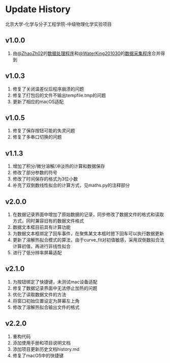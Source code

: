 # Update History

北京大学-化学与分子工程学院-中级物理化学实验项目

## v1.0.0

1. 由[@ZhaoZh02](https://github.com/ZhaoZh02)的[数据处理程序](https://github.com/ZhaoZh02/ReynoldsCorrection)和[@WaterKing201030](https://github.com/WaterKing201030)的[数据采集程序](https://github.com/WaterKing201030/SWC-IID-Combust)合并得到

## v1.0.3

1. 修复了关闭温差仪后程序崩溃的问题
2. 修复了打包后的文件不输出tempfile.tmp的问题
3. 更新了相应的macOS适配

## v1.0.5

1. 修复了保存按钮可能的失灵问题
2. 修复了多串口切换的问题

## v1.1.3

1. 增加了积分/微分溶解/冲淡热的计算和数据保存
2. 修改了部分参数的符号
3. 修改了时间保存的格式为3位小数
4. 补充了双倒数线性拟合的计算方式，见maths.py的注释部分

## v2.0.0

1. 在数据记录界面中增加了原始数据的记录，同步修改了数据文件的格式和读取方式，同时兼容旧有的数据文件格式
2. 数据文本框目前具有计算功能
3. 为数据文本框绑定了回车事件，在聚焦某文本框时摁下回车可以执行数据更新
4. 更新了溶解热拟合模式的算法，由于curve_fit对初值敏感，采用双倒数拟合法计算初值，再进行非线性拟合
5. 进行了低分辨率屏幕适配

## v2.1.0

1. 为按钮绑定了快捷键，未测试mac设备适配
2. 修复了数据记录界面中无法停止加热的问题
3. 优化了读取数据文件的方法
4. 将窗口初始位置设定为屏幕左上角
5. 修改了溶解热拟合输出文件的格式

## v2.2.0

1. 重构代码
2. 添加使用手册和项目说明文档
3. 添加项目更新历史文档history.md
4. 修复了macOS中的快捷键
